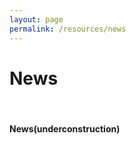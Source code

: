 ```yaml
---
layout: page
permalink: /resources/news
---
```


<div class="hero--resources">
   <div class="hero__wrap">
      <h1 class="hero__title">News</h1>
   </div>
</div>
<br>
<article class="new">

<h4>News(underconstruction)</h4>

</article>


